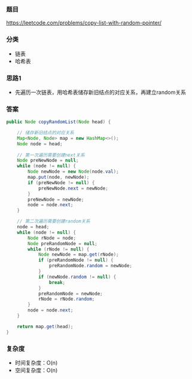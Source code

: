 ### 题目
https://leetcode.com/problems/copy-list-with-random-pointer/

### 分类
* 链表
* 哈希表

### 思路1
* 先遍历一次链表，用哈希表储存新旧结点的对应关系，再建立random关系

### 答案
```java
public Node copyRandomList(Node head) {

    // 储存新旧结点的对应关系
    Map<Node, Node> map = new HashMap<>();
    Node node = head;
    
    // 第一次遍历需要创建next关系
    Node preNewNode = null;
    while (node != null) {
        Node newNode = new Node(node.val);
        map.put(node, newNode);
        if (preNewNode != null) {
            preNewNode.next = newNode;
        }
        preNewNode = newNode;
        node = node.next;
    }

    // 第二次遍历需要创建random关系
    node = head;
    while (node != null) {
        Node rNode = node;
        Node preRandomNode = null;
        while (rNode != null) {
            Node newNode = map.get(rNode);
            if (preRandomNode != null) {
                preRandomNode.random = newNode;
            }
            if (newNode.random != null) {
                break;
            }
            preRandomNode = newNode;
            rNode = rNode.random;
        }
        node = node.next;
    }

    return map.get(head);
}
```

### 复杂度
* 时间复杂度：O(n)
* 空间复杂度：O(n)
